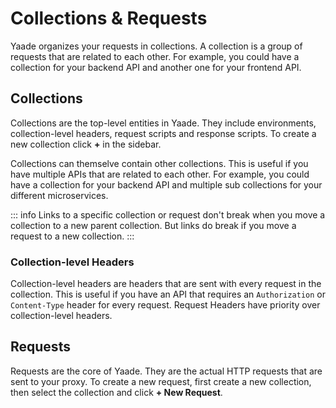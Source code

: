 # Collections & Requests

Yaade organizes your requests in collections. A collection is a group of requests that are related to each other. For example, you could have a collection for your backend API and another one for your frontend API.

## Collections

Collections are the top-level entities in Yaade. They include environments, collection-level headers, request scripts and response scripts. To create a new collection click **+** in the sidebar.

Collections can themselve contain other collections. This is useful if you have multiple APIs that are related to each other. For example, you could have a collection for your backend API and multiple sub collections for your different microservices. 

::: info
Links to a specific collection or request don't break when you move a collection to a new parent collection. But links do break if you move a request to a new collection.
:::


### Collection-level Headers

Collection-level headers are headers that are sent with every request in the collection. This is useful if you have an API that requires an `Authorization` or `Content-Type` header for every request. Request Headers have priority over collection-level headers.

## Requests

Requests are the core of Yaade. They are the actual HTTP requests that are sent to your proxy. To create a new request, first create a new collection, then select the collection and click **+ New Request**.

